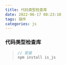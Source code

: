 ```yaml
---
title: 代码类型检查库
date: 2022-06-17 08:23:10
tags: 插件
categories: js
---
```

### 代码类型检查库

> ```js
> // 安装
> npm install is_js
> ```